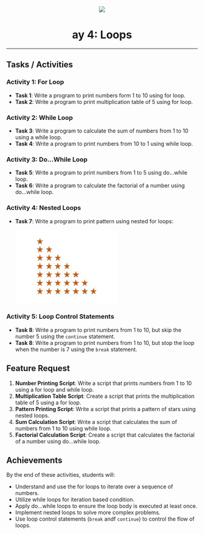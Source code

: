 <div align="center">
  <img height="60" src="https://img.icons8.com/color/344/javascript.png">
  <h1>ay 4: Loops</h1>
</div>

---

## Tasks / Activities

### Activity 1: For Loop

- **Task 1**: Write a program to print numbers form 1 to 10 using for loop.
- **Task 2**: Write a program to print multiplication table of 5 using for loop.

### Activity 2: While Loop

- **Task 3**: Write a program to calculate the sum of numbers from 1 to 10 using a while loop.
- **Task 4**: Write a program to print numbers from 10 to 1 using while loop.

### Activity 3: Do...While Loop

- **Task 5**: Write a program to print numbers from 1 to 5 using do...while loop.
- **Task 6**: Write a program to calculate the factorial of a number using do...while loop.

### Activity 4: Nested Loops

- **Task 7**: Write a program to print pattern using nested for loops:

    ![right angled triangle star pattern](./images/image.png)

### Activity 5: Loop Control Statements

- **Task 8**: Write a program to print numbers from 1 to 10, but skip the number 5 using the `continue` statement.
- **Task 8**: Write a program to print numbers from 1 to 10, but stop the loop when the number is 7 using the `break` statement.

## Feature Request

1. **Number Printing Script**: Write a script that prints numbers from 1 to 10 using a for loop  and while loop.
2. **Multiplication Table Script**: Create a script that prints the multiplication table of 5 using a for loop.
3. **Pattern Printing Script**: Write a script that prints  a pattern of stars using nested loops.
4. **Sum Calculation Script**: Write a script that calculates the sum of numbers from 1 to 10 using while loop.
5. **Factorial Calculation Script**: Create a script that calculates the factorial of a number using do...while loop.

## Achievements

By the end of these activities, students will:

- Understand and use the for loops to iterate over a sequence of numbers.
- Utilize while loops for iteration based condition.
- Apply do...while loops to ensure the loop body is executed at least once.
- Implement nested loops to solve more complex problems.
- Use loop control statements (`break` andf `continue`) to control the flow of loops.
